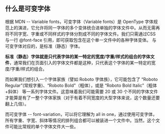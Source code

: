 ## 什么是可变字体

根据 MDN -- Variable fonts，可变字体（Variable fonts）是 OpenType 字体规范上的演进，它允许将同一字体的多个变体统合进单独的字体文件中。从而无需再将不同字宽、字重或不同样式的字体分割成不同的字体文件。我们只需通过CSS与一行 @font-face 引用，即可获取包含在这个单一文件中的各种字体变体。
与可变字体对应的，是标准（静态）字体。

**标准（静态）字体就是只代表字体的某一特定的宽度/字重/样式的组合的字体文件**，通常我们在页面引入的字体文件都是这种，只代表这个字体的某一特定的宽度/字重/样式的组合。

而如果我们想引入一个字体家族（譬如 Roboto 字体族），它可能包含了 “Roboto Regular”(常规字重)、“Roboto Bold”（粗体），或是 “Roboto Bold Italic”（粗体+斜体） 等一系列字体文件。这意味着我们可能需要 20 或 30 个不同的字体文件才能算是有了一整个字体家族（对于有着不同宽度的大型字体来说，这个数量还要翻上几倍）。

而可变字体 -- font-variation，可以将它理解为 all in one，通过使用可变字体，所有字重、字宽、斜体等情况的排列组合都可以被装进一个文件中。当然，这个文件可能比常规的单个字体文件大一些。